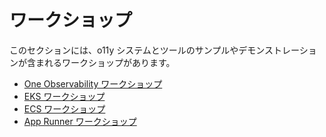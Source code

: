 # ワークショップ

このセクションには、o11y システムとツールのサンプルやデモンストレーションが含まれるワークショップがあります。

- [One Observability ワークショップ](https://observability.workshop.aws/en/)
- [EKS ワークショップ](https://www.eksworkshop.com/)  
- [ECS ワークショップ](https://www.ecsworkshop.com/)
- [App Runner ワークショップ](https://www.apprunnerworkshop.com/)
